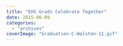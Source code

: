 ```yaml
---
title: "EHS Grads Celebrate Together"
date: 2015-06-09
categories: 
  - "archives"
coverImage: "Graduation-C-Walston-11.gif"
---
```



